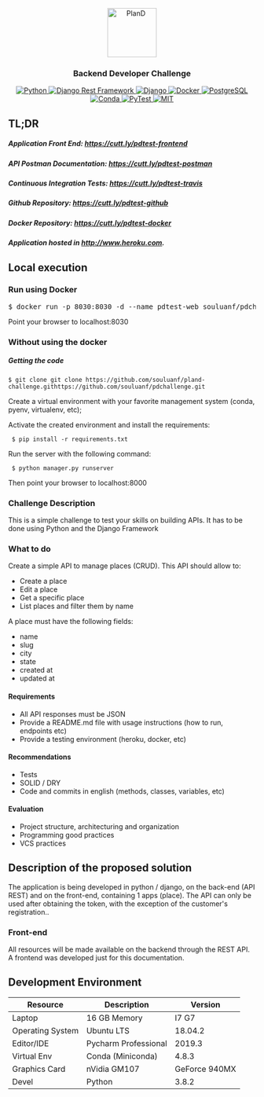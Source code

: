 <div align="center">
<a href="https://www.pland.com.br" target="_blank">
    <img src="https://i.imgur.com/oUJQvti.png" height="100px" alt="PlanD"/>
</a>

<h3>Backend Developer Challenge</h3>

<a href="https://www.python.org/" target="_blank">
  <img src="https://img.shields.io/badge/devel-Python-brightgreen" alt="Python"/>
</a>

<a href="https://www.django-rest-framework.org/" target="_blank">
  <img src="https://img.shields.io/badge/api-Django--Rest--Framework-brightgreen" alt="Django Rest Framework"/>
</a>

<a href="https://www.djangoproject.com" target="_blank">
  <img src="https://img.shields.io/badge/main--framework-Django-brightgreen" alt="Django"/>
</a>

<a href="https://www.docker.com/" target="_blank">
  <img src="https://img.shields.io/badge/deploy-Docker|Heroku-brightgreen" alt="Docker"/>
</a>

<a href="https://www.postgresql.org/" target="_blank">
  <img src="https://img.shields.io/badge/database-PostgreSQL-brightgreen" alt="PostgreSQL"/>
</a>

<a href="https://docs.conda.io/en/latest/miniconda.html" target="_blank">
  <img src="https://img.shields.io/badge/venv-Conda-brightgreen" alt="Conda"/>
</a>

<a href="https://docs.pytest.org/en/latest/" target="_blank">
  <img src="https://img.shields.io/badge/coverage-PyTest-brightgreen" alt="PyTest"/>
</a>

<a href="https://opensource.org/licenses/MIT" target="_blank">
  <img src="https://img.shields.io/badge/license-MIT-brightgreen" alt="MIT"/>
</a>

</div>

## TL;DR
##### Application Front End: https://cutt.ly/pdtest-frontend
##### API Postman Documentation: https://cutt.ly/pdtest-postman
##### Continuous Integration Tests: https://cutt.ly/pdtest-travis
##### Github Repository: https://cutt.ly/pdtest-github
##### Docker Repository: https://cutt.ly/pdtest-docker
##### Application hosted in http://www.heroku.com.

## Local execution

### Run using Docker
<pre>
$ docker run -p 8030:8030 -d --name pdtest-web souluanf/pdchallenge:1.0
</pre>

Point your browser to localhost:8030

### Without using the docker

##### Getting the code

```
$ git clone git clone https://github.com/souluanf/pland-challenge.githttps://github.com/souluanf/pdchallenge.git
```
Create a virtual environment with your favorite management system (conda, pyenv, virtualenv, etc);

Activate the created environment and install the requirements:
<pre><code> $ pip install -r requirements.txt </code></pre>
Run the server with the following command:
<pre><code> $ python manager.py runserver </code></pre>
Then point your browser to localhost:8000


###  Challenge Description
This is a simple challenge to test your skills on building APIs.
It has to be done using Python and the Django Framework

### What to do

Create a simple API to manage places (CRUD). This API should allow to:

- Create a place
- Edit a place
- Get a specific place
- List places and filter them by name

A place must have the following fields:

- name
- slug
- city
- state
- created at
- updated at

#### Requirements
- All API responses must be JSON
- Provide a README.md file with usage instructions (how to run, endpoints etc)
- Provide a testing environment (heroku, docker, etc)

#### Recommendations
- Tests
- SOLID / DRY
- Code and commits in english (methods, classes, variables, etc)

#### Evaluation
- Project structure, architecturing and organization
- Programming good practices
- VCS practices

## Description of the proposed solution
The application is being developed in python / django, on the back-end (API REST) ​​and on the front-end, containing 1 apps (place). The API can only be used after obtaining the token, with the exception of the customer's registration..

### Front-end
All resources will be made available on the backend through the REST API. A frontend was developed just for this documentation.

## Development Environment


<table>
    <thead>
        <tr class="table100-head">
            <th class="column1">Resource</th>
            <th class="column2">Description</th>
            <th class="column3">Version</th>
        </tr>
    </thead>
    <tbody>
            <tr>
                <td class="column1">Laptop</td>
                <td class="column2">16 GB Memory</td>
                <td class="column3">I7 G7</td>
            </tr>
            <tr>
                <td class="column1">Operating System</td>
                <td class="column2">Ubuntu LTS</td>
                <td class="column3">18.04.2</td>
            </tr>
            <tr>
                <td class="column1">Editor/IDE</td>
                <td class="column2">Pycharm Professional</td>
                <td class="column3">2019.3</td>
            </tr>
            <tr>
                <td class="column1">Virtual Env</td>
                <td class="column2">Conda (Miniconda) </td>
                <td class="column3">4.8.3</td>
            </tr>
            <tr>
                <td class="column1">Graphics Card</td>
                <td class="column2">nVidia GM107 </td>
                <td class="column3">GeForce 940MX</td>
            </tr>
            <tr>
                <td class="column1">Devel</td>
                <td class="column2">Python</td>
                <td class="column3">3.8.2</td>
            </tr>
    </tbody>
</table>
